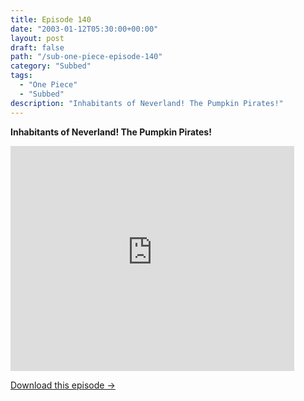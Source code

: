 ```yaml
---
title: Episode 140
date: "2003-01-12T05:30:00+00:00"
layout: post
draft: false
path: "/sub-one-piece-episode-140"
category: "Subbed"
tags:
  - "One Piece"
  - "Subbed"
description: "Inhabitants of Neverland! The Pumpkin Pirates!"
---
```


**Inhabitants of Neverland! The Pumpkin Pirates!**

<iframe width="640" height="360" src="https://www.rapidvideo.com/e/FXQE2YTZ15" frameborder="0" marginwidth=0 marginheight=0 scrolling=no allowfullscreen style="max-width:90%;"></iframe>

<a href="http://ouo.io/qs/eCodkFEQ?s=https://www.rapidvideo.com/d/FXQE2YTZ15" class="styled_a">Download this episode →</a>

